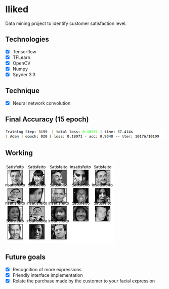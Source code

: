 # Iliked
 Data mining project to identify customer satisfaction level.
 
## Technologies

- [x] Tensorflow
- [x] TFLearn
- [x] OpenCV
- [x] Numpy
- [x] Spyder 3.3

## Technique 

- [x] Neural network convolution

## Final Accuracy (15 epoch)

![screenshot](accuracy.png)

## Working

![screenshot](working.png)

## Future goals

- [x] Recognition of more expressions
- [x] Friendly interface implementation
- [x] Relate the purchase made by the customer to your facial expression
